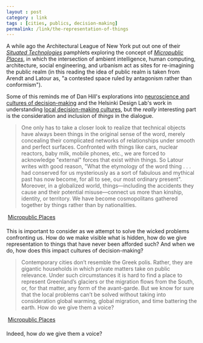 ```yaml
---
layout : post
category : link
tags : [cities, publics, decision-making]
permalink: /link/the-representation-of-things
---
```


A while ago the Architectural League of New York put out one of their [_Situated Technologies_](http://www.situatedtechnologies.net/) pamphlets exploring the concept of [_Micropublic Places_](http://www.situatedtechnologies.net/files/ST6-MicroPublicPlaces.pdf), in which the intersection of ambient intelligence, human computing, architecture, social engineering, and urbanism act as sites for re-imagining the public realm (in this reading the idea of public realm is taken from Arendt and Latour as, "a contested space ruled by antagonism rather than conformism"). 

Some of this reminds me of Dan Hill's explorations into [neuroscience and cultures of decision-making](http://www.cityofsound.com/blog/2011/12/brains-cities-neuroscience-decision-making.html?) and the Helsinki Design Lab's work in understanding [local decision-making cultures](http://www.helsinkidesignlab.org/blog/week-151), but the _really_ interesting part is the consideration and inclusion of _things_ in the dialogue.

> One only has to take a closer look to realize that technical objects have always been things in the original sense of the word, merely concealing their complicated networks of relationships under smooth and perfect surfaces. Confronted with things like cars, nuclear reactors, baby milk, mobile phones, etc., we are forced to acknowledge "external" forces that exist within things. So Latour writes with good reason, "What the etymology of the word thing . . . had conserved for us mysteriously as a sort of fabulous and mythical past has now become, for all to see, our most ordinary present". Moreover, in a globalized world, things—including the accidents they cause and their potential misuse—connect us more than kinship, identity, or territory. We have become cosmopolitans gathered together by things rather than by nationalities.

&#151; [Micropublic Places](http://www.situatedtechnologies.net/files/ST6-MicroPublicPlaces.pdf)

This is important to consider as we attempt to solve the wicked problems confronting us. How do we make visible what is hidden, how do we give representation to things that have never been afforded such? And when we do, how does this impact cultures of decision-making?

> Contemporary cities don’t resemble the Greek polis. Rather, they are gigantic households in which private matters take on public relevance. Under such circumstances it is hard to find a place to represent Greenland’s glaciers or the migration flows from the South, or, for that matter, any form of the avant-garde. But we know for sure that the local problems can’t be solved without taking into consideration global warming, global migration, and time battering the earth. How do we give them a voice? 

&#151; [Micropublic Places](http://www.situatedtechnologies.net/files/ST6-MicroPublicPlaces.pdf)

Indeed, how _do_ we give them a voice?